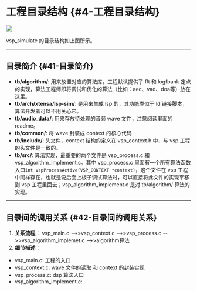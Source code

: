 # 工程目录结构 {#4-工程目录结构}

![](https://nationalchip.gitbooks.io/vsp_simulate/content/assets/%E9%80%89%E5%8C%BA_114.png)

vsp\_simulate 的目录结构如上图所示。

---

## 目录简介 {#41-目录简介}

* **tb/algorithm/**: 用来放置对应的算法库，工程默认提供了 fft 和 logfbank 定点的实现，算法工程师即将调试和优化的算法（比如：aec、vad、doa等）放在这里。
* **tb/arch/xtensa/lsp-sim/**: 是用来生成 lsp 的，其功能类似于 ld 链接脚本，算法开发者可以不用关心它。
* **tb/audio\_data/**: 用来存放待处理的音频 wave 文件，注意阅读里面的 readme。
* **tb/common/**: 将 wave 封装成 context 的核心代码
* **tb/include/**: 头文件，context 结构的定义在 vsp\_context.h 中，与 vsp 工程的头文件是一致的。
* **tb/src/**: 算法实现，最重要的两个文件是 vsp\_process.c 和 vsp\_algorithm\_implement.c。其中 vsp\_process.c 里面有一个所有算法函数入口`int VspProcessActive(VSP_CONTEXT *context)`，这个文件在 vsp 工程中同样存在，也就是说后面上板子调试算法时，可以直接将此文件的实现平移到 vsp 工程里面去；vsp\_algorithm\_implement.c 是对 tb/algorithm/ 算法的实现。

---

## 目录间的调用关系 {#42-目录间的调用关系}

1. **关系流程**： vsp\_main.c --&gt;&gt;vsp\_context.c --&gt;&gt;vsp\_process.c --&gt;&gt;vsp\_algorithm\_implemet.c --&gt;&gt;algorithm算法
2. **细节描述**：

* vsp\_main.c: 工程的入口
* vsp\_context.c: wave 文件的读取 和 context 的封装实现
* vsp\_process.c: dsp 算法入口
* vsp\_algorithm\_implement.c:



